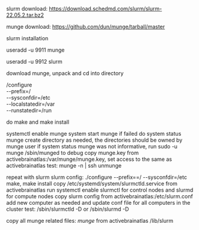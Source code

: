 slurm download:
https://download.schedmd.com/slurm/slurm-22.05.2.tar.bz2

munge download:
[https://github.com/dun/munge/tarball/master
](https://github.com/dun/munge/releases/download/munge-0.5.15/munge-0.5.15.tar.xz)

slurm installation

useradd  -u 9911 munge

useradd  -u 9912 slurm

download munge, unpack and cd into directory

/configure \
--prefix=/ \
--sysconfdir=/etc \
--localstatedir=/var \
--runstatedir=/run

do make and make install

systemctl enable munge
system start munge
if failed do
system status munge
create directory as needed, the directories should be owned by munge user
if system status munge was not informative, run sudo -u munge /sbin/munged to debug
copy munge.key from activebrainatlas:/var/munge/munge.key, set access to the same as activebrainatlas
test:
munge -n | ssh <to activebrainatlas> unmunge

repeat with slurm
slurm config:
./configure --prefix==/ --sysconfdir=/etc
make, make install
copy /etc/systemd/system/slurmctld.service from activebrainatlas
run systemctl enable slurmctl for control nodes and slurmd for compute nodes
copy slurm config from activebrainatlas:/etc/slurm.conf add new computer as needed and update conf file for all computers in the cluster
test:
/sbin/slurmctld -D
or
/sbin/slurmd -D

copy all munge related files: *munge* from activebrainatlas  /lib/slurm
